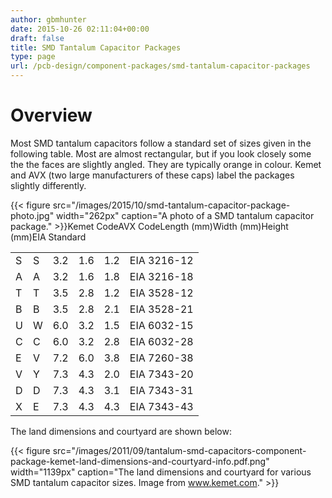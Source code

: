 ```yaml
---
author: gbmhunter
date: 2015-10-26 02:11:04+00:00
draft: false
title: SMD Tantalum Capacitor Packages
type: page
url: /pcb-design/component-packages/smd-tantalum-capacitor-packages
---
```


# Overview

Most SMD tantalum capacitors follow a standard set of sizes given in the following table. Most are almost rectangular, but if you look closely some the the faces are slightly angled. They are typically orange in colour. Kemet and AVX (two large manufacturers of these caps) label the packages slightly differently.

{{< figure src="/images/2015/10/smd-tantalum-capacitor-package-photo.jpg" width="262px" caption="A photo of a SMD tantalum capacitor package."  >}}<table ><tr >Kemet CodeAVX CodeLength (mm)Width (mm)Height (mm)EIA Standard</tr><tbody ><tr >
<td >S
</td>
<td >S
</td>
<td >3.2
</td>
<td >1.6
</td>
<td >1.2
</td>
<td >EIA 3216-12
</td></tr><tr >
<td >A
</td>
<td >A
</td>
<td >3.2
</td>
<td >1.6
</td>
<td >1.8
</td>
<td >EIA 3216-18
</td></tr><tr >
<td >T
</td>
<td >T
</td>
<td >3.5
</td>
<td >2.8
</td>
<td >1.2
</td>
<td >EIA 3528-12
</td></tr><tr >
<td >B
</td>
<td >B
</td>
<td >3.5
</td>
<td >2.8
</td>
<td >2.1
</td>
<td >EIA 3528-21
</td></tr><tr >
<td >U
</td>
<td >W
</td>
<td >6.0
</td>
<td >3.2
</td>
<td >1.5
</td>
<td >EIA 6032-15
</td></tr><tr >
<td >C
</td>
<td >C
</td>
<td >6.0
</td>
<td >3.2
</td>
<td >2.8
</td>
<td >EIA 6032-28
</td></tr><tr >
<td >E
</td>
<td >V
</td>
<td >7.2
</td>
<td >6.0
</td>
<td >3.8
</td>
<td >EIA 7260-38
</td></tr><tr >
<td >V
</td>
<td >Y
</td>
<td >7.3
</td>
<td >4.3
</td>
<td >2.0
</td>
<td >EIA 7343-20
</td></tr><tr >
<td >D
</td>
<td >D
</td>
<td >7.3
</td>
<td >4.3
</td>
<td >3.1
</td>
<td >EIA 7343-31
</td></tr><tr >
<td >X
</td>
<td >E
</td>
<td >7.3
</td>
<td >4.3
</td>
<td >4.3
</td>
<td >EIA 7343-43
</td></tr></tbody></table>

The land dimensions and courtyard are shown below:

{{< figure src="/images/2011/09/tantalum-smd-capacitors-component-package-kemet-land-dimensions-and-courtyard-info.pdf.png" width="1139px" caption="The land dimensions and courtyard for various SMD tantalum capacitor sizes. Image from www.kemet.com."  >}}
